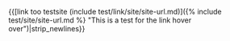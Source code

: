 {{[link too testsite (include test/link/site/site-url.md)]({% include test/site/site-url.md %} "This is a test for the link hover over")|strip_newlines}}
